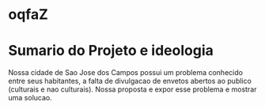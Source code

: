 # oqfaZ
# Sumario do Projeto e ideologia
Nossa cidade de Sao Jose dos Campos possui um problema conhecido entre seus habitantes, a falta de divulgacao de envetos abertos ao publico (culturais e nao culturais). Nossa proposta e expor esse problema e mostrar uma solucao.

